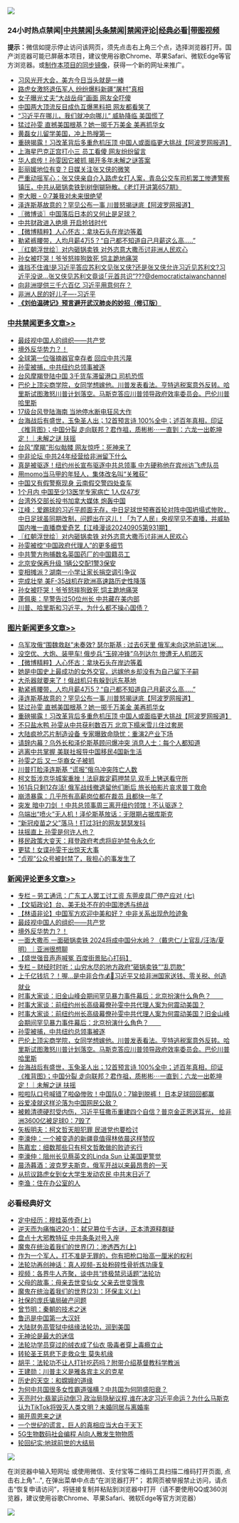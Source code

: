 ![](https://raw.githubusercontent.com/jsvpn/jsproxy/dev/64photo/fqnews-qr.jpg)

<div id="tt">
<h3>24小时热点禁闻|<a href="#%E4%B8%AD%E5%85%B1%E7%A6%81%E9%97%BB%E6%9B%B4%E5%A4%9A%E6%96%87%E7%AB%A0">中共禁闻</a>|<a href="#%E5%9B%BE%E7%89%87%E6%96%B0%E9%97%BB%E6%9B%B4%E5%A4%9A%E6%96%87%E7%AB%A0">头条禁闻</a>|<a href="#%E6%96%B0%E9%97%BB%E8%AF%84%E8%AE%BA%E6%9B%B4%E5%A4%9A%E6%96%87%E7%AB%A0">禁闻评论|<a href="#%E5%BF%85%E7%9C%8B%E7%BB%8F%E5%85%B8%E5%A5%BD%E6%96%87">经典必看</a>|<a href="https://696153.xyz/3" target="_blank">带图视频</a></h3>
<div><b>提示：</b>微信如提示停止访问该网页，须先点击右上角三个点，选择浏览器打开。国产浏览器可能已屏蔽本项目，建议使用谷歌Chrome、苹果Safari、微软Edge等官方浏览器。或<a href="%E5%88%B6%E4%BD%9Cgit%E7%A6%81%E9%97%BB%E9%95%9C%E5%83%8F.md">制作本项目的同步镜像</a>，获得一个新的网址来推广。</div>
<ul>

<li><a href="/cbnews/20240906/2084748.md">习风光开大会，美方今日当头就是一棒</a></li>
<li><a href="/cbnews/20240906/2084764.md">路虎女激怒退伍军人 纷纷爆料新疆“屠村”真相</a></li>
<li><a href="/cnnews/20240906/2084875.md">女子曝光丈夫“大战岳母”画面 网友全吓傻</a></li>
<li><a href="/finance/20240906/2084723.md">中国两大顶流反目成仇互爆黑料把 网友都看笑了</a></li>
<li><a href="/cbnews/20240906/2084692.md">“习近平在哪儿，我们就冲向哪儿” 威胁降临 美国慌了</a></li>
<li><a href="/topimagenews/20240906/2084698.md">猛过孙雯 直撼美国根基？她一掷千万美金 美再抓华女</a></li>
<li><a href="/yule/20240906/2084726.md">黄磊女儿留学美国，冲上热搜第一</a></li>
<li><a href="/topimagenews/20240906/2084691.md">重磅揭露！习改革背后多重危机压顶 中国人或面临更大挑战【阿波罗网报道】</a></li>
<li><a href="/cnnews/20240906/2084807.md">上海星巴克正宫打小三 员工看傻 网友纷纷留言</a></li>
<li><a href="/cbnews/20240906/2084765.md">华人疯传！孙雯因它被抓 揭开多年未解之谜答案</a></li>
<li><a href="/baitai/20240906/2085025.md">彭丽媛地位有变？日媒关注张又侠的微笑</a></li>
<li><a href="/sohnews/20240906/2084925.md">严重动摇军心：张又侠亲自介入路虎女打人案，青岛公交车司机罢工惨遭警察镇压，中共从砸锅卖铁到树倒猢狲散。《老灯开讲第657期》</a></li>
<li><a href="/baitai/20240906/2084947.md">李大眼 - 0:7兼我对未来很绝望</a></li>
<li><a href="/topimagenews/20240906/2084699.md">泽连斯基故意的？罕见公布一事 川普怒揭谜底【阿波罗网报道】</a></li>
<li><a href="/ssgc/20240906/2084731.md">〖微博谈〗中国落后日本的又何止是足球？</a></li>
<li><a href="/ccpdope/20240906/2084946.md">中共财政进入绝境 开启抢钱时代</a></li>
<li><a href="/topimagenews/20240906/2084850.md">【微博精粹】人心怀古：拿块石头在岸边等着</a></li>
<li><a href="/topimagenews/20240906/2084744.md">勒紧裤腰带，人均月薪4万5？“自己都不知道自己月薪这么高…..”</a></li>
<li><a href="/cbnews/20240906/2084863.md">〖红朝浮世绘〗对内砸锅卖铁 对外恣意大撒币讨非洲人民欢心</a></li>
<li><a href="/cbnews/20240906/2084822.md">孙女被吓哭！爷爷怒摔狗致死 饲主跪地痛哭</a></li>
<li><a href="/sohnews/20240906/2084978.md">谁挡不住谁!是习近平答应苏利文见张又侠?还是张又侠允许习近见苏利文?习近平没说…张又侠见苏利文竟谈｢元首共识”???@democratictaiwanchannel</a></li>
<li><a href="/ssgc/20240906/2084668.md">向非洲提供三千六百亿 习近平用意何在？</a></li>
<li><a href="/baitai/20240906/2084710.md">非洲人民的好儿子—-习近平</a></li>
<li><b><a href="/comments/20200207/1272816.md" target="_blank">《刘伯温碑记》预言避开武汉肺炎的妙招（修订版）</a></b></li>
</ul>
</div>

<div class="catlist">
<h3><a href="/cbnews/" target="_blank">中共禁闻</a><span><a href="/cbnews/" target="_blank" rel="nofollow">更多文章>></a></span></h3>
<ul>
<li><a href="/comments/20240907/2085131.md" target="_blank">最歧视中国人的组织——共产党</a></li>
<li><a href="/comments/20240907/2085130.md" target="_blank">境外反华势力？！</a></li>
<li><a href="/cbnews/20240906/2084318.md" target="_blank">全球第一位强摘器官幸存者 回应中共污蔑</a></li>
<li><a href="/comments/20240906/2085050.md" target="_blank">孙雯被捕，中共纽约总领事被逐</a></li>
<li><a href="/cbnews/20240906/2085031.md" target="_blank">台风摩羯登陆中国 3千货车滞留港口 司机恐慌</a></li>
<li><a href="/comments/20240906/2085014.md" target="_blank">巴伦上顶尖商学院，女同学想嫁他。川普发表看法。亨特逃税案意外反转。哈里斯试图激怒川普计划落空。马斯克答应川普领导政府效率委员会。巴伦川普哈里斯</a></li>
<li><a href="/cbnews/20240906/2085010.md" target="_blank">17级台风登陆海南 当地停水断电狂风大作</a></li>
<li><a href="/comments/20240906/2085001.md" target="_blank">台海战后有盛世，玉兔圣人出；12首预言诗 100%全中；述百年真相，印证《推背图》；中国分裂 走向联邦？君作祖，质彬彬⋯一直到：六龙一出乾坤定！｜未解之谜 扶摇</a></li>
<li><a href="/cbnews/20240906/2084981.md" target="_blank">台风“摩羯”形似骷髅 网友惊呼：死神来了</a></li>
<li><a href="/cbnews/20240906/2084883.md" target="_blank">中非论坛 中共24年经营给非洲留下什么</a></li>
<li><a href="/cbnews/20240906/2084882.md" target="_blank">真是被驱逐！纽约州长宣布驱逐中共总领事 中方硬称他在宾州访飞虎队员</a></li>
<li><a href="/cbnews/20240906/2084881.md" target="_blank">用momo当马甲的年轻人，集体改名叫“关雅荻”</a></li>
<li><a href="/cbnews/20240906/2084880.md" target="_blank">中国又有假警察现身 云南假交警四处查车</a></li>
<li><a href="/cbnews/20240906/2084879.md" target="_blank">1个月内 中国至少13医学专家病亡 1人仅47岁</a></li>
<li><a href="/cbnews/20240906/2084869.md" target="_blank">台湾外交部长投书加拿大媒体 炮轰中国</a></li>
<li><a href="/cbnews/20240906/2084866.md" target="_blank">江峰：爱踢球的习近平颜面无存，中日足球世预赛首轮对阵中国坍塌式惨败，中日足球虽同期改制，问题出在这儿！「为了人民」央视罕见不直播，并威胁国内唯一直播商爱奇艺【江峰漫谈20240905第931期】</a></li>
<li><a href="/cbnews/20240906/2084863.md" target="_blank">〖红朝浮世绘〗对内砸锅卖铁 对外恣意大撒币讨非洲人民欢心</a></li>
<li><a href="/cbnews/20240906/2084854.md" target="_blank">孙雯被控“中国政府代理人”的更多细节</a></li>
<li><a href="/cbnews/20240906/2084853.md" target="_blank">中共警方拘捕数名英国药厂的中国籍员工</a></li>
<li><a href="/cbnews/20240906/2084852.md" target="_blank">北京安保再升级 1辆公交配1警3保安</a></li>
<li><a href="/cbnews/20240906/2084851.md" target="_blank">变相摊派？湖南一小学让家长捐空调引争议</a></li>
<li><a href="/cbnews/20240906/2084823.md" target="_blank">完成壮举 美F-35战机在欧洲高速路历史性降落</a></li>
<li><a href="/cbnews/20240906/2084822.md" target="_blank">孙女被吓哭！爷爷怒摔狗致死 饲主跪地痛哭</a></li>
<li><a href="/cbnews/20240906/2084796.md" target="_blank">蓬佩奥：早警告过50位州长 中共藏在美内部</a></li>
<li><a href="/comments/20240906/2084792.md" target="_blank">川普、哈里斯和习近平，为什么都不操心国债？</a></li>

</ul>
</div>
<div class="catlist">
<h3><a href="/topimagenews/" target="_blank">图片新闻</a><span><a href="/topimagenews/" target="_blank" rel="nofollow">更多文章>></a></span></h3>
<ul>
<li><a href="/topimagenews/20240906/2084980.md" target="_blank">乌军攻俄“围魏救赵”未奏效? 瑟尔斯基 : 过去6天里 俄军未向这地前进1米&#8230;.</a></li>
<li><a href="/topimagenews/20240906/2084878.md" target="_blank">没空优、大炮、装甲车! 俄步兵“玉碎冲锋”乌列达尔 惨遭无人机团灭</a></li>
<li><a href="/topimagenews/20240906/2084850.md" target="_blank">【微博精粹】人心怀古：拿块石头在岸边等着</a></li>
<li><a href="/topimagenews/20240906/2084795.md" target="_blank">她是中国史上最成功的女外交官，远嫁他乡却没有为自己留下子嗣</a></li>
<li><a href="/topimagenews/20240906/2084763.md" target="_blank">大杀器就要来了！俄战机只有躲到远东基地</a></li>
<li><a href="/topimagenews/20240906/2084744.md" target="_blank">勒紧裤腰带，人均月薪4万5？“自己都不知道自己月薪这么高…..”</a></li>
<li><a href="/topimagenews/20240906/2084699.md" target="_blank">泽连斯基故意的？罕见公布一事 川普怒揭谜底【阿波罗网报道】</a></li>
<li><a href="/topimagenews/20240906/2084698.md" target="_blank">猛过孙雯 直撼美国根基？她一掷千万美金 美再抓华女</a></li>
<li><a href="/topimagenews/20240906/2084691.md" target="_blank">重磅揭露！习改革背后多重危机压顶 中国人或面临更大挑战【阿波罗网报道】</a></li>
<li><a href="/topimagenews/20240906/2084647.md" target="_blank">不只盐水鸭 孙雯从中共获利数百万 北京下榻米雪儿住过套房</a></li>
<li><a href="/topimagenews/20240906/2084622.md" target="_blank">大陆疯抢芯片制造设备 专家曝致命隐忧：重演2产业下场</a></li>
<li><a href="/topimagenews/20240906/2084608.md" target="_blank">请辞内幕？乌外长和泽伦斯基顾问爆冲突 消息人士：每个人都知道</a></li>
<li><a href="/topimagenews/20240905/2084587.md" target="_blank">逃离中共掌握 美联社报导中国移民4国新生活</a></li>
<li><a href="/topimagenews/20240905/2084554.md" target="_blank">孙雯之后 又一华裔女子被抓</a></li>
<li><a href="/topimagenews/20240905/2084553.md" target="_blank">川普打脸泽连斯基 “谎报”俄乌冲突阵亡人数</a></li>
<li><a href="/topimagenews/20240905/2084532.md" target="_blank">柯文哲涉京华城案重挫！法庭裁定羁押禁见 双手上铐送看守所</a></li>
<li><a href="/topimagenews/20240905/2084481.md" target="_blank">161兵只剩12存活! 俄军战线撤退留他们断后 旅长拍影片哀求普丁救命</a></li>
<li><a href="/topimagenews/20240905/2084304.md" target="_blank">崩溃暴露：几乎所有高薪岗位都在裁员 且都快一年了</a></li>
<li><a href="/topimagenews/20240905/2084288.md" target="_blank">突发 暗中刀剑 ！中共总领事周三离开纽约领馆！不认驱逐？</a></li>
<li><a href="/topimagenews/20240905/2084266.md" target="_blank">乌端出“喷火”无人机！泽伦斯基放话：无限期占据库斯克</a></li>
<li><a href="/topimagenews/20240905/2084265.md" target="_blank">“新冠疫苗之父”落马！打过3针的网友瑟瑟发抖</a></li>
<li><a href="/topimagenews/20240905/2084233.md" target="_blank">扶摇直上 孙雯是何许人也？</a></li>
<li><a href="/topimagenews/20240905/2084215.md" target="_blank">移民政策大变天：拜登政府考虑将庇护禁令永久化</a></li>
<li><a href="/topimagenews/20240905/2084214.md" target="_blank">更猛！女谍孙雯干出惊天大事</a></li>
<li><a href="/topimagenews/20240905/2084213.md" target="_blank">“贞观”公众号被封禁了，我担心的事发生了</a></li>

</ul>
</div>
<div class="catlist">
<h3><a href="/comments/" target="_blank">新闻评论</a><span><a href="/comments/" target="_blank" rel="nofollow">更多文章>></a></span></h3>
<ul>
<li><a href="/comments/20240907/2085140.md" target="_blank">专栏 &#8211; 劳工通讯：广东工人罢工讨工资 东莞皮具厂停产应对 (七)</a></li>
<li><a href="/comments/20240907/2085133.md" target="_blank">【文韬政论】台、美无处不在的中国渗透与统战</a></li>
<li><a href="/comments/20240907/2085132.md" target="_blank">【林语非论】中国军方欢迎中美和好？ 中非关系出现危险迹象</a></li>
<li><a href="/comments/20240907/2085131.md" target="_blank">最歧视中国人的组织——共产党</a></li>
<li><a href="/comments/20240907/2085130.md" target="_blank">境外反华势力？！</a></li>
<li><a href="/comments/20240907/2085128.md" target="_blank">一面大撒币 一面砸锅卖铁 2024将成中国分水岭？（戴忠仁/上官乱/汪浩/夏明）｜亚洲很想聊</a></li>
<li><a href="/comments/20240907/2085116.md" target="_blank">【盛世强音声声喊冤 百度街景贴心打码】</a></li>
<li><a href="/comments/20240907/2085111.md" target="_blank">专栏 &#8211; 财经时时听：山穷水尽的地方政府“砸锅卖铁”“乱罚款”</a></li>
<li><a href="/comments/20240907/2085097.md" target="_blank">上千亿钱坑？！喔&#8230;是中非合作💰💸习近平又给非洲国家送钱、零关税、创造就业</a></li>
<li><a href="/comments/20240906/2085071.md" target="_blank">时事大家谈：旧金山峰会期间罕见暴力事件幕后：北京扮演什么角色？&#160;&#160;&#160;&#160;&#160;&#160;&#160;</a></li>
<li><a href="/comments/20240906/2085070.md" target="_blank">时事大家谈：前纽约州长高级幕僚孙雯中共代理人案为何震动美国？</a></li>
<li><a href="/comments/20240906/2085069.md" target="_blank">时事大家谈：前纽约州长高级幕僚孙雯中共代理人案为何震动美国？旧金山峰会期间罕见暴力事件幕后：北京扮演什么角色？&#160;&#160;&#160;&#160;&#160;&#160;&#160;</a></li>
<li><a href="/comments/20240906/2085050.md" target="_blank">孙雯被捕，中共纽约总领事被逐</a></li>
<li><a href="/comments/20240906/2085014.md" target="_blank">巴伦上顶尖商学院，女同学想嫁他。川普发表看法。亨特逃税案意外反转。哈里斯试图激怒川普计划落空。马斯克答应川普领导政府效率委员会。巴伦川普哈里斯</a></li>
<li><a href="/comments/20240906/2085001.md" target="_blank">台海战后有盛世，玉兔圣人出；12首预言诗 100%全中；述百年真相，印证《推背图》；中国分裂 走向联邦？君作祖，质彬彬⋯一直到：六龙一出乾坤定！｜未解之谜 扶摇</a></li>
<li><a href="/comments/20240906/2084994.md" target="_blank">啦啦队口号喊错了啦😱惨败！中国队0：7输到脱裤！ 日本足球回回都赢</a></li>
<li><a href="/comments/20240906/2084870.md" target="_blank">谷爱凌就这样沦落为中国网民公敌？</a></li>
<li><a href="/comments/20240906/2084867.md" target="_blank">被赖清德硬怼受内伤，习近平狂撒币重建四个自信？普京金正恩送耳光， 给非洲3600亿被足球0：7毁了</a></li>
<li><a href="/comments/20240906/2084857.md" target="_blank">矢板明夫：柯文哲天胆犯罪 民进党也要检讨</a></li>
<li><a href="/comments/20240906/2084803.md" target="_blank">李濠仲：一个被变造的新疆竟值得林依晨这样赞叹</a></li>
<li><a href="/comments/20240906/2084802.md" target="_blank">陈嘉宏：细数那些只有柯文哲敢做的败迹劣行</a></li>
<li><a href="/comments/20240906/2084801.md" target="_blank">李濠仲：阻州长见蔡英文的Linda Sun 让美国更警觉</a></li>
<li><a href="/comments/20240906/2084800.md" target="_blank">晨汤暮酒：波克罗夫斯克，俄军开战以来最昂贵的一天</a></li>
<li><a href="/comments/20240906/2084799.md" target="_blank">从抗议路虎女到女大学生发动农民 中共末日近了</a></li>
<li><a href="/comments/20240906/2084798.md" target="_blank">李渔：住在办公室的人</a></li>

</ul>
</div>

<div class="catlist">
<h3>必看经典好文</h3>
<ul>
<li><a href="/tculture/xiulian/20151104/467495.md" target="_blank">定中经历：穆桂英传奇(上)</a></li>
<li><a href="/tculture/20190304/1091076.md" target="_blank">逆天而为痛悔迟20-1：弑兄篡位千古谜，正本清源释群疑</a></li>
<li><a href="/cbnews/20190701/1151453.md" target="_blank">盘点十大邪教特征 中共条条对号入座</a></li>
<li><a href="/topimagenews/20180527/948369.md" target="_blank">魔鬼在统治着我们的世界(7)：渗透西方(上)</a></li>
<li><a href="/comments/20221204/1819603.md" target="_blank">作为一个军人，打不准是无罪的，你有把枪口抬高一厘米的权利</a></li>
<li><a href="/comments/20190516/1128964.md" target="_blank">法轮功再创神话：真人视频-五处粉碎性骨折炼功康复</a></li>
<li><a href="/comments/20220514/1732752.md" target="_blank">视频：各界牛人齐聚，谈中共“终极禁忌话题”法轮功</a></li>
<li><a href="/cbnews/20210507/1541162.md" target="_blank">父母的故事：母亲去世变仙女 父亲去世变饿鬼</a></li>
<li><a href="/ssgc/20180904/993719.md" target="_blank">魔鬼在统治着我们的世界(23)：环保主义(上)</a></li>
<li><a href="/comments/20230906/1929991.md" target="_blank">社保的庞氏骗局破产问题</a></li>
<li><a href="/comments/20230528/1889935.md" target="_blank">曾节明：秦朝的技术之迷</a></li>
<li><a href="/cnnews/20210213/1486568.md" target="_blank">鲁迅是中国第一大汉奸</a></li>
<li><a href="/cbnews/20220713/1757692.md" target="_blank">大陆财务高管狱中结缘法轮功，润到美国</a></li>
<li><a href="/cnnews/20170717/792917.md" target="_blank">无神论是最大的迷信</a></li>
<li><a href="/comments/20210317/1506773.md" target="_blank">法轮功学员穿过的绒衣成了仙衣 吸毒者穿上毒瘾立止</a></li>
<li><a href="/health/20141127/823595.md" target="_blank">转轮圣王慈悲下走救众生 莫失机缘</a></li>
<li><a href="/cbnews/20190215/1081272.md" target="_blank">胡平：法轮功不让人打针吃药吗？附带介绍基督教科学教派</a></li>
<li><a href="/comments/20240721/2065039.md" target="_blank">王建勋：川普主义是雅各宾主义的克星</a></li>
<li><a href="/cbnews/20190219/1083302.md" target="_blank">历史的天空：和嫦娥的道缘</a></li>
<li><a href="/comments/20240126/1992850.md" target="_blank">为何中共国很多女性霸道强横？中共国为何阴盛阳衰？</a></li>
<li><a href="/cbnews/20220620/1747851.md" target="_blank">天亮时分:翡翠运动倒习,政治局隐秘议程,谁在决定习近平命运？为什么马斯克认为TikTok将毁灭人类文明？未婚同居与离婚率</a></li>
<li><a href="/lishi/20131130/662544.md" target="_blank">揭开周恩来之谜</a></li>
<li><a href="/comments/20200621/1348067.md" target="_blank">一个世纪的谎言，巨人的真相应当大白于天下</a></li>
<li><a href="/topimagenews/20200527/1335347.md" target="_blank">5G生物数码社会编程 AI向人散发生物物质</a></li>
<li><a href="/comments/20200920/582873.md" target="_blank">轮回纪实:地球前世的大结局</a></li>

</ul>
</div>

![](https://raw.githubusercontent.com/jsvpn/jsproxy/dev/64photo/fqnews-qr.jpg)

在浏览器中输入短网址 或使用微信、支付宝等二维码工具扫描二维码打开页面, 点击右上角"...", 在弹出菜单中点击“在浏览器打开”； 若网页被举报禁止访问，请点击“恢复申请访问”，将链接复制并粘贴到浏览器中打开（请不要使用QQ或360浏览器，建议使用谷歌Chrome、苹果Safari、微软Edge等官方浏览器）

![](https://raw.githubusercontent.com/jsvpn/jsproxy/dev/64photo/wx.jpg)